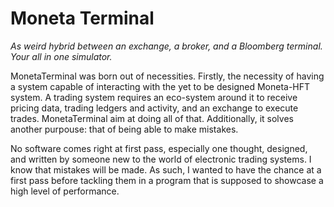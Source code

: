 # Moneta Terminal

*As weird hybrid between an exchange, a broker, and a Bloomberg terminal. Your all in one simulator.*

MonetaTerminal was born out of necessities. Firstly, the necessity of having a system capable of interacting with
the yet to be designed Moneta-HFT system. A trading system requires an eco-system around it to receive pricing data,
trading ledgers and activity, and an exchange to execute trades. MonetaTerminal aim at doing all of that.
Additionally, it solves another purpouse: that of being able to make mistakes.

No software comes right at first pass, especially one thought, designed, and written by someone new to the world of electronic trading systems.
I know that mistakes will be made. As such, I wanted to have the chance at a first pass before tackling them in a program that is supposed
to showcase a high level of performance.

